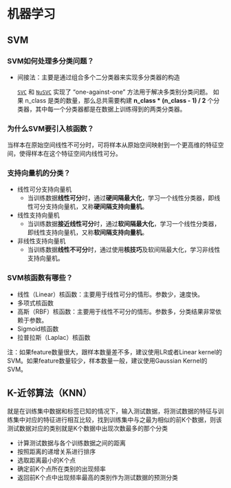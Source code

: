 # 机器学习

## SVM

### **SVM如何处理多分类问题？**

* 间接法：主要是通过组合多个二分类器来实现多分类器的构造

  [`SVC`](https://www.studyai.cn/modules/generated/sklearn.svm.SVC.html#sklearn.svm.SVC) 和 [`NuSVC`](https://www.studyai.cn/modules/generated/sklearn.svm.NuSVC.html#sklearn.svm.NuSVC) 实现了 “one-against-one” 方法用于解决多类别分类问题。 如果 n_class 是类的数量，那么总共需要构建 **n_class * (n_class - 1) / 2** 个分类器，其中每一个分类器都是在数据上训练得到的两类分类器。

### **为什么SVM要引入核函数？**

当样本在原始空间线性不可分时，可将样本从原始空间映射到一个更高维的特征空间，使得样本在这个特征空间内线性可分。

### 支持向量机的分类？

- 线性可分支持向量机
  - 当训练数据**线性可分**时，通过**硬间隔最大化**，学习一个线性分类器，即线性可分支持向量机，又称**硬间隔支持向量机**。
- 线性支持向量机
  - 当训练数据**接近线性可分**时，通过**软间隔最大化**，学习一个线性分类器，即线性支持向量机，又称**软间隔支持向量机**。
- 非线性支持向量机
  - 当训练数据**线性不可分**时，通过使用**核技巧**及软间隔最大化，学习非线性支持向量机。

### SVM核函数有哪些？

- 线性（Linear）核函数：主要用于线性可分的情形。参数少，速度快。
- 多项式核函数
- 高斯（RBF）核函数：主要用于线性不可分的情形。参数多，分类结果非常依赖于参数。
- Sigmoid核函数
- 拉普拉斯（Laplac）核函数

注：如果feature数量很大，跟样本数量差不多，建议使用LR或者Linear kernel的SVM。如果feature数量较少，样本数量一般，建议使用Gaussian Kernel的SVM。

## K-近邻算法（KNN）

就是在训练集中数据和标签已知的情况下，输入测试数据，将测试数据的特征与训练集中对应的特征进行相互比较，找到训练集中与之最为相似的前K个数据，则该测试数据对应的类别就是K个数据中出现次数最多的那个分类

* 计算测试数据与各个训练数据之间的距离
* 按照距离的递增关系进行排序
* 选取距离最小的K个点
* 确定前K个点所在类别的出现频率
* 返回前K个点中出现频率最高的类别作为测试数据的预测分类